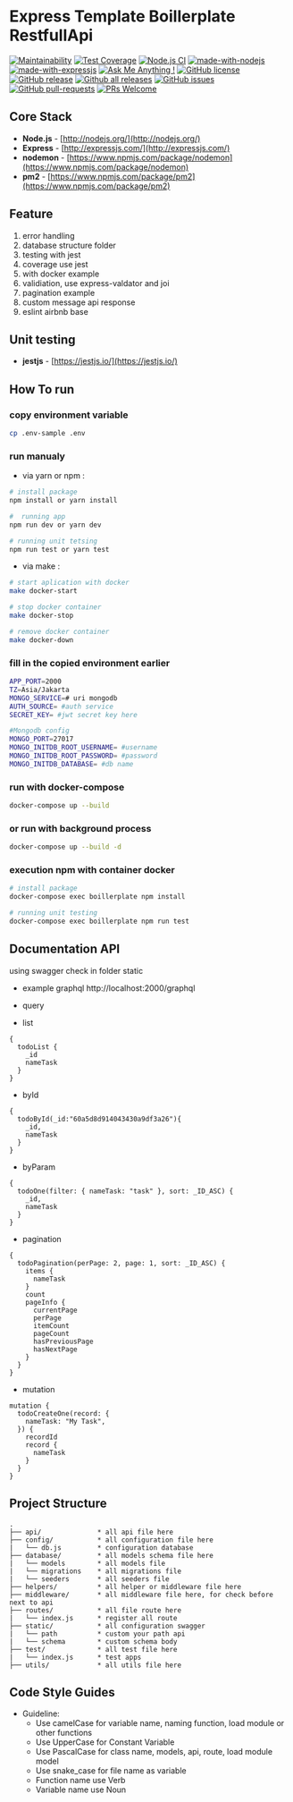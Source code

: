# Express  Template Boillerplate RestfullApi
[![Maintainability](https://api.codeclimate.com/v1/badges/69f50246beb0c8db1845/maintainability)](https://codeclimate.com/github/firmanJS/express-monggo-graphql/maintainability)
[![Test Coverage](https://api.codeclimate.com/v1/badges/69f50246beb0c8db1845/test_coverage)](https://codeclimate.com/github/firmanJS/express-monggo-graphql/test_coverage)
[![Node.js CI](https://github.com/firmanJS/express-monggo-graphql/actions/workflows/node.js.yml/badge.svg)](https://github.com/firmanJS/express-monggo-graphql/actions/workflows/node.js.yml)
[![made-with-nodejs](https://img.shields.io/badge/Made%20with-Nodejs-1f425f.svg)](https://nodejs.org)
[![made-with-expressjs](https://img.shields.io/badge/Made%20with-Expressjs-1f425f.svg)](https://expressjs.com/)
[![Ask Me Anything !](https://img.shields.io/badge/Ask%20me-anything-1abc9c.svg)](https://github.com/firmanJS)
[![GitHub license](https://img.shields.io/github/license/Naereen/StrapDown.js.svg)](https://github.com/firmanJS/express-monggo-graphql/blob/master/LICENSE)
[![GitHub release](https://img.shields.io/github/release/firmanjs/express-template.svg)](https://github.com/firmanJS/express-monggo-graphql/releases)
[![Github all releases](https://img.shields.io/github/downloads/firmanjs/express-template/total.svg)](https://github.com/firmanJS/express-monggo-graphql/releases)
[![GitHub issues](https://img.shields.io/github/issues/firmanjs/express-template.svg)](https://github.com/firmanJS/express-monggo-graphql/issues/)
[![GitHub pull-requests](https://img.shields.io/github/issues-pr/firmanjs/express-template.svg)](https://github.com/firmanJS/express-monggo-graphql/pulls/)
[![PRs Welcome](https://img.shields.io/badge/PRs-welcome-brightgreen.svg?style=flat-square)](http://makeapullrequest.com)

## Core Stack
- **Node.js** - [http://nodejs.org/](http://nodejs.org/)
- **Express** - [http://expressjs.com/](http://expressjs.com/)
- **nodemon** - [https://www.npmjs.com/package/nodemon](https://www.npmjs.com/package/nodemon)
- **pm2** - [https://www.npmjs.com/package/pm2](https://www.npmjs.com/package/pm2)

## Feature
1. error handling
1. database structure folder
1. testing with jest
1. coverage use jest
1. with docker example
1. validiation, use express-valdator and joi
1. pagination example
1. custom message api response
1. eslint airbnb base

## Unit testing
- **jestjs** - [https://jestjs.io/](https://jestjs.io/)

## How To run

### copy environment variable

```sh
cp .env-sample .env
```

### run manualy

* via yarn or npm :

```sh
# install package
npm install or yarn install

#  running app
npm run dev or yarn dev

# running unit tetsing
npm run test or yarn test
```

* via make :

```sh
# start aplication with docker
make docker-start 

# stop docker container
make docker-stop 

# remove docker container
make docker-down 
```

### fill in the copied environment earlier

```sh
APP_PORT=2000
TZ=Asia/Jakarta
MONGO_SERVICE=# uri mongodb
AUTH_SOURCE= #auth service
SECRET_KEY= #jwt secret key here

#Mongodb config
MONGO_PORT=27017
MONGO_INITDB_ROOT_USERNAME= #username
MONGO_INITDB_ROOT_PASSWORD= #password
MONGO_INITDB_DATABASE= #db name
```

### run with docker-compose

```sh
docker-compose up --build
```

### or run with background process

```sh
docker-compose up --build -d
```
### execution npm with container docker
```sh
# install package
docker-compose exec boillerplate npm install

# running unit testing
docker-compose exec boillerplate npm run test
```

## Documentation API 
using swagger check in folder static

* example graphql
http://localhost:2000/graphql

* query
- list
```nodejs
{
  todoList {
    _id
    nameTask
  }
}   
```
- byId
```nodejs
{
  todoById(_id:"60a5d8d914043430a9df3a26"){
    _id,
    nameTask
  }
} 
```
- byParam
```nodejs
{
  todoOne(filter: { nameTask: "task" }, sort: _ID_ASC) {
   	_id,
    nameTask
  }
}
```
- pagination
```nodejs
{
  todoPagination(perPage: 2, page: 1, sort: _ID_ASC) {
    items {
      nameTask
    }
    count
    pageInfo {
      currentPage
      perPage
      itemCount
      pageCount
      hasPreviousPage
      hasNextPage
    }
  }
}
```

* mutation
```nodejs
mutation {
  todoCreateOne(record: {
    nameTask: "My Task",
  }) {
    recordId
    record {
      nameTask
    }
  }
}
```    

## Project Structure
```
.
├── api/              * all api file here
├── config/           * all configuration file here
|   └── db.js         * configuration database
├── database/         * all models schema file here
|   └── models        * all models file
|   └── migrations    * all migrations file
|   └── seeders       * all seeders file
├── helpers/          * all helper or middleware file here
├── middleware/       * all middleware file here, for check before next to api
├── routes/           * all file route here
|   └── index.js      * register all route
├── static/           * all configuration swagger
|   └── path          * custom your path api
|   └── schema        * custom schema body
├── test/             * all test file here
|   └── index.js      * test apps
├── utils/            * all utils file here

```

## Code Style Guides
* Guideline:
  * Use camelCase for variable name, naming function, load module or other functions
  * Use UpperCase for Constant Variable
  * Use PascalCase for class name, models, api, route, load module model
  * Use snake_case for file name as variable
  * Function name use Verb
  * Variable name use Noun
